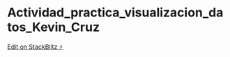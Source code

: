 # Actividad_practica_visualizacion_datos_Kevin_Cruz

[Edit on StackBlitz ⚡️](https://stackblitz.com/edit/js-day4hi)